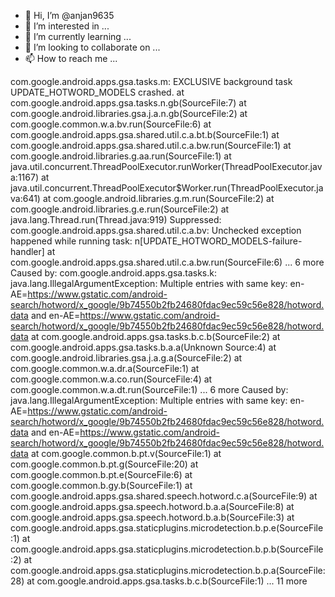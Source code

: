 - 👋 Hi, I’m @anjan9635
- 👀 I’m interested in ...
- 🌱 I’m currently learning ...
- 💞️ I’m looking to collaborate on ...
- 📫 How to reach me ...

<!---
anjan9635/anjan9635 is a ✨ special ✨ repository because its `README.md` (this file) appears on your GitHub profile.
You can click the Preview link to take a look at your changes.
--->
com.google.android.apps.gsa.tasks.m: EXCLUSIVE background task UPDATE_HOTWORD_MODELS crashed.
	at com.google.android.apps.gsa.tasks.n.gb(SourceFile:7)
	at com.google.android.libraries.gsa.j.a.n.gb(SourceFile:2)
	at com.google.common.w.a.bv.run(SourceFile:6)
	at com.google.android.apps.gsa.shared.util.c.a.bt.b(SourceFile:1)
	at com.google.android.apps.gsa.shared.util.c.a.bw.run(SourceFile:1)
	at com.google.android.libraries.g.aa.run(SourceFile:1)
	at java.util.concurrent.ThreadPoolExecutor.runWorker(ThreadPoolExecutor.java:1167)
	at java.util.concurrent.ThreadPoolExecutor$Worker.run(ThreadPoolExecutor.java:641)
	at com.google.android.libraries.g.m.run(SourceFile:2)
	at com.google.android.libraries.g.e.run(SourceFile:2)
	at java.lang.Thread.run(Thread.java:919)
	Suppressed: com.google.android.apps.gsa.shared.util.c.a.bv: Unchecked exception happened while running task: n[UPDATE_HOTWORD_MODELS-failure-handler]
		at com.google.android.apps.gsa.shared.util.c.a.bw.run(SourceFile:6)
		... 6 more
Caused by: com.google.android.apps.gsa.tasks.k: java.lang.IllegalArgumentException: Multiple entries with same key: en-AE=https://www.gstatic.com/android-search/hotword/x_google/9b74550b2fb24680fdac9ec59c56e828/hotword.data and en-AE=https://www.gstatic.com/android-search/hotword/x_google/9b74550b2fb24680fdac9ec59c56e828/hotword.data
	at com.google.android.apps.gsa.tasks.b.c.b(SourceFile:2)
	at com.google.android.apps.gsa.tasks.b.a.a(Unknown Source:4)
	at com.google.android.libraries.gsa.j.a.g.a(SourceFile:2)
	at com.google.common.w.a.dr.a(SourceFile:1)
	at com.google.common.w.a.co.run(SourceFile:4)
	at com.google.common.w.a.dt.run(SourceFile:1)
	... 6 more
Caused by: java.lang.IllegalArgumentException: Multiple entries with same key: en-AE=https://www.gstatic.com/android-search/hotword/x_google/9b74550b2fb24680fdac9ec59c56e828/hotword.data and en-AE=https://www.gstatic.com/android-search/hotword/x_google/9b74550b2fb24680fdac9ec59c56e828/hotword.data
	at com.google.common.b.pt.v(SourceFile:1)
	at com.google.common.b.pt.g(SourceFile:20)
	at com.google.common.b.pt.e(SourceFile:6)
	at com.google.common.b.gy.b(SourceFile:1)
	at com.google.android.apps.gsa.shared.speech.hotword.c.a(SourceFile:9)
	at com.google.android.apps.gsa.speech.hotword.b.a.a(SourceFile:8)
	at com.google.android.apps.gsa.speech.hotword.b.a.b(SourceFile:3)
	at com.google.android.apps.gsa.staticplugins.microdetection.b.p.e(SourceFile:1)
	at com.google.android.apps.gsa.staticplugins.microdetection.b.p.b(SourceFile:2)
	at com.google.android.apps.gsa.staticplugins.microdetection.b.p.a(SourceFile:28)
	at com.google.android.apps.gsa.tasks.b.c.b(SourceFile:1)
	... 11 more
